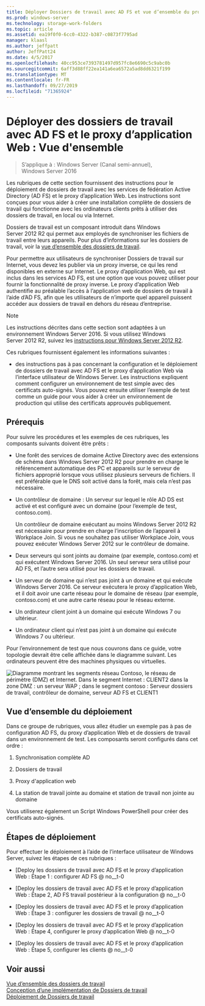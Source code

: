 ```yaml
---
title: Déployer Dossiers de travail avec AD FS et vue d’ensemble du proxy d’application Web
ms.prod: windows-server
ms.technology: storage-work-folders
ms.topic: article
ms.assetid: ea19f0f0-6cc0-4322-b387-c0873f7795ad
manager: klaasl
ms.author: jeffpatt
author: JeffPatt24
ms.date: 4/5/2017
ms.openlocfilehash: 40cc953ce7393781497d957fc8e6690c5c9abc0b
ms.sourcegitcommit: 6aff3d88ff22ea141a6ea6572a5ad8dd6321f199
ms.translationtype: MT
ms.contentlocale: fr-FR
ms.lasthandoff: 09/27/2019
ms.locfileid: "71365924"
---
```

# <a name="deploy-work-folders-with-ad-fs-and-web-application-proxy-overview"></a>Déployer des dossiers de travail avec AD FS et le proxy d’application Web : Vue d'ensemble

>S’applique à : Windows Server (Canal semi-annuel), Windows Server 2016

Les rubriques de cette section fournissent des instructions pour le déploiement de dossiers de travail avec les services de fédération Active Directory (AD FS) et le proxy d’application Web. Les instructions sont conçues pour vous aider à créer une installation complète de dossiers de travail qui fonctionne avec les ordinateurs clients prêts à utiliser des dossiers de travail, en local ou via Internet.  
  
Dossiers de travail est un composant introduit dans Windows Server 2012 R2 qui permet aux employés de synchroniser les fichiers de travail entre leurs appareils. Pour plus d’informations sur les dossiers de travail, voir la [vue d’ensemble des dossiers de travail](Work-Folders-Overview.md).  
  
Pour permettre aux utilisateurs de synchroniser Dossiers de travail sur Internet, vous devez les publier via un proxy inverse, ce qui les rend disponibles en externe sur Internet. Le proxy d’application Web, qui est inclus dans les services AD FS, est une option que vous pouvez utiliser pour fournir la fonctionnalité de proxy inverse. Le proxy d’application Web authentifie au préalable l’accès à l’application web de dossiers de travail à l’aide d’AD FS, afin que les utilisateurs de n’importe quel appareil puissent accéder aux dossiers de travail en dehors du réseau d’entreprise. 

> [!NOTE]
>   Les instructions décrites dans cette section sont adaptées à un environnement Windows Server 2016. Si vous utilisez Windows Server 2012 R2, suivez les [instructions pour Windows Server 2012 R2](https://technet.microsoft.com/library/dn747208(v=ws.11).aspx).
  
Ces rubriques fournissent également les informations suivantes :  
  
-   des instructions pas à pas concernant la configuration et le déploiement de dossiers de travail avec AD FS et le proxy d’application Web via l’interface utilisateur de Windows Server. Les instructions expliquent comment configurer un environnement de test simple avec des certificats auto-signés. Vous pouvez ensuite utiliser l’exemple de test comme un guide pour vous aider à créer un environnement de production qui utilise des certificats approuvés publiquement.  
  
## <a name="prerequisites"></a>Prérequis  
Pour suivre les procédures et les exemples de ces rubriques, les composants suivants doivent être prêts :  
  
-   Une forêt des services de domaine Active Directory avec des extensions de schéma dans Windows Server 2012 R2 pour prendre en charge le référencement automatique des PC et appareils sur le serveur de fichiers approprié lorsque vous utilisez plusieurs serveurs de fichiers. Il est préférable que le DNS soit activé dans la forêt, mais cela n’est pas nécessaire.  
  
-   Un contrôleur de domaine : Un serveur sur lequel le rôle AD DS est activé et est configuré avec un domaine (pour l’exemple de test, contoso.com).  
  
    Un contrôleur de domaine exécutant au moins Windows Server 2012 R2 est nécessaire pour prendre en charge l’inscription de l’appareil à Workplace Join. Si vous ne souhaitez pas utiliser Workplace Join, vous pouvez exécuter Windows Server 2012 sur le contrôleur de domaine.  
  
-   Deux serveurs qui sont joints au domaine (par exemple, contoso.com) et qui exécutent Windows Server 2016. Un seul serveur sera utilisé pour AD FS, et l’autre sera utilisé pour les dossiers de travail.  
  
-   Un serveur de domaine qui n’est pas joint à un domaine et qui exécute Windows Server 2016. Ce serveur exécutera le proxy d’application Web, et il doit avoir une carte réseau pour le domaine de réseau (par exemple, contoso.com) et une autre carte réseau pour le réseau externe.  
  
-   Un ordinateur client joint à un domaine qui exécute Windows 7 ou ultérieur.  
  
-   Un ordinateur client qui n’est pas joint à un domaine qui exécute Windows 7 ou ultérieur.  
  
Pour l’environnement de test que nous couvrons dans ce guide, votre topologie devrait être celle affichée dans le diagramme suivant. Les ordinateurs peuvent être des machines physiques ou virtuelles. 
  
![Diagramme montrant les segments réseau Contoso, le réseau de périmètre (DMZ) et Internet. Dans le segment Internet : CLIENT2 dans la zone DMZ : un serveur WAP ; dans le segment contoso : Serveur dossiers de travail, contrôleur de domaine, serveur AD FS et CLIENT1](media/deploy-work-folders-adfs/WF_ADFS_WAP_Diagram.png)

## <a name="deployment-overview"></a>Vue d’ensemble du déploiement  
Dans ce groupe de rubriques, vous allez étudier un exemple pas à pas de configuration AD FS, du proxy d’application Web et de dossiers de travail dans un environnement de test. Les composants seront configurés dans cet ordre :  
  
1.  Synchronisation complète AD  
  
2.  Dossiers de travail  
  
3.  Proxy d'application web  
  
4.  La station de travail jointe au domaine et station de travail non jointe au domaine  
  
Vous utiliserez également un Script Windows PowerShell pour créer des certificats auto-signés.  
  
## <a name="deployment-steps"></a>Étapes de déploiement  
Pour effectuer le déploiement à l’aide de l’interface utilisateur de Windows Server, suivez les étapes de ces rubriques :  
  
-   [Deploy les dossiers de travail avec AD FS et le proxy d’application Web : Étape 1 : configurer AD FS @ no__t-0  
  
-   [Deploy les dossiers de travail avec AD FS et le proxy d’application Web : Étape 2, AD FS travail postérieur à la configuration @ no__t-0  
  
-   [Deploy les dossiers de travail avec AD FS et le proxy d’application Web : Étape 3 : configurer les dossiers de travail @ no__t-0  
  
-   [Deploy les dossiers de travail avec AD FS et le proxy d’application Web : Étape 4, configurer le proxy d’application Web @ no__t-0  
  
-   [Deploy les dossiers de travail avec AD FS et le proxy d’application Web : Étape 5, configurer les clients @ no__t-0  

## <a name="see-also"></a>Voir aussi  
[Vue d’ensemble des dossiers de travail](Work-Folders-Overview.md)  
[Conception d’une implémentation de Dossiers de travail](Plan-Work-Folders.md)  
[Déploiement de Dossiers de travail](Deploy-Work-Folders.md)  
  

